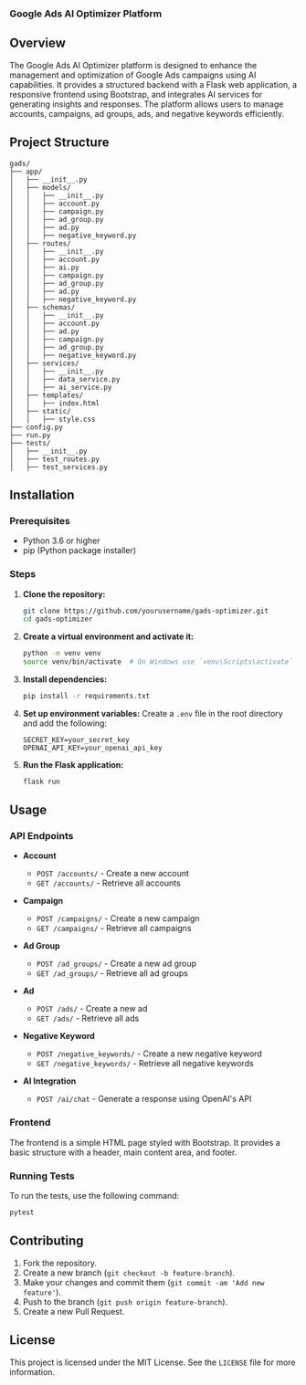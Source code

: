 ### Google Ads AI Optimizer Platform

## Overview
The Google Ads AI Optimizer platform is designed to enhance the management and optimization of Google Ads campaigns using AI capabilities. It provides a structured backend with a Flask web application, a responsive frontend using Bootstrap, and integrates AI services for generating insights and responses. The platform allows users to manage accounts, campaigns, ad groups, ads, and negative keywords efficiently.

## Project Structure

```
gads/
├── app/
│   ├── __init__.py
│   ├── models/
│   │   ├── __init__.py
│   │   ├── account.py
│   │   ├── campaign.py
│   │   ├── ad_group.py
│   │   ├── ad.py
│   │   ├── negative_keyword.py
│   ├── routes/
│   │   ├── __init__.py
│   │   ├── account.py
│   │   ├── ai.py
│   │   ├── campaign.py
│   │   ├── ad_group.py
│   │   ├── ad.py
│   │   ├── negative_keyword.py
│   ├── schemas/
│   │   ├── __init__.py
│   │   ├── account.py
│   │   ├── ad.py
│   │   ├── campaign.py
│   │   ├── ad_group.py
│   │   ├── negative_keyword.py
│   ├── services/
│   │   ├── __init__.py
│   │   ├── data_service.py
│   │   ├── ai_service.py
│   ├── templates/
│   │   ├── index.html
│   ├── static/
│   │   ├── style.css
├── config.py
├── run.py
├── tests/
│   ├── __init__.py
│   ├── test_routes.py
│   ├── test_services.py
```

## Installation

### Prerequisites
- Python 3.6 or higher
- pip (Python package installer)

### Steps

1. **Clone the repository:**
   ```bash
   git clone https://github.com/yourusername/gads-optimizer.git
   cd gads-optimizer
   ```

2. **Create a virtual environment and activate it:**
   ```bash
   python -m venv venv
   source venv/bin/activate  # On Windows use `venv\Scripts\activate`
   ```

3. **Install dependencies:**
   ```bash
   pip install -r requirements.txt
   ```

4. **Set up environment variables:**
   Create a `.env` file in the root directory and add the following:
   ```plaintext
   SECRET_KEY=your_secret_key
   OPENAI_API_KEY=your_openai_api_key
   ```

5. **Run the Flask application:**
   ```bash
   flask run
   ```

## Usage

### API Endpoints

- **Account**
  - `POST /accounts/` - Create a new account
  - `GET /accounts/` - Retrieve all accounts

- **Campaign**
  - `POST /campaigns/` - Create a new campaign
  - `GET /campaigns/` - Retrieve all campaigns

- **Ad Group**
  - `POST /ad_groups/` - Create a new ad group
  - `GET /ad_groups/` - Retrieve all ad groups

- **Ad**
  - `POST /ads/` - Create a new ad
  - `GET /ads/` - Retrieve all ads

- **Negative Keyword**
  - `POST /negative_keywords/` - Create a new negative keyword
  - `GET /negative_keywords/` - Retrieve all negative keywords

- **AI Integration**
  - `POST /ai/chat` - Generate a response using OpenAI's API

### Frontend

The frontend is a simple HTML page styled with Bootstrap. It provides a basic structure with a header, main content area, and footer.

### Running Tests

To run the tests, use the following command:

```bash
pytest
```

## Contributing

1. Fork the repository.
2. Create a new branch (`git checkout -b feature-branch`).
3. Make your changes and commit them (`git commit -am 'Add new feature'`).
4. Push to the branch (`git push origin feature-branch`).
5. Create a new Pull Request.

## License

This project is licensed under the MIT License. See the `LICENSE` file for more information.
